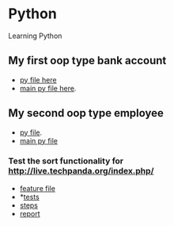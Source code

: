 # Python
Learning Python

## My first oop type bank account

* [py file here](https://github.com/VasiliuIonela/Python/blob/main/oop/cont_bancar.py)
* [main py file here](https://github.com/VasiliuIonela/Python/blob/main/oop/cont_main.py).

## My second oop type employee
* [py file](https://github.com/VasiliuIonela/Python/blob/main/oop2/angajati.py).
* [main py file](https://github.com/VasiliuIonela/Python/blob/main/oop2/angajati_main.py)

### Test the sort functionality for http://live.techpanda.org/index.php/
* [feature file](https://github.com/VasiliuIonela/Python/blob/main/python%20essential1/sort.feature)
* *[tests](https://github.com/VasiliuIonela/Python/blob/main/python%20essential1/sort.py)
* [steps](https://github.com/VasiliuIonela/Python/blob/main/python%20essential1/sort_steps.py)
* [report](https://github.com/VasiliuIonela/Python/blob/main/python%20essential1/report.html)
